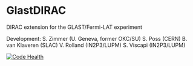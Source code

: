 GlastDIRAC
==========

DIRAC extension for the GLAST/Fermi-LAT experiment

Development:
S. Zimmer (U. Geneva, former OKC/SU)
S. Poss (CERN)
B. van Klaveren (SLAC)
V. Rolland (IN2P3/LUPM)
S. Viscapi (IN2P3/LUPM)

[![Code Health](https://landscape.io/github/Glast/GlastDIRAC/master/landscape.svg?style=plastic)](https://landscape.io/github/Glast/GlastDIRAC/master)
